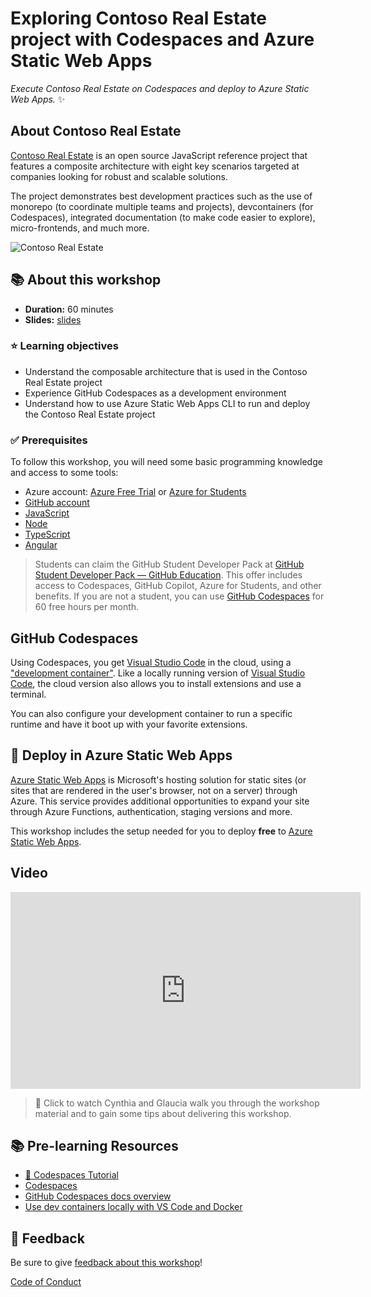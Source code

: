 # Exploring Contoso Real Estate project with Codespaces and Azure Static Web Apps

_Execute Contoso Real Estate on Codespaces and deploy to Azure Static Web Apps._ ✨

## About Contoso Real Estate

[Contoso Real Estate](https://github.com/Azure-Samples/contoso-real-estate) is an open source JavaScript reference project that features a composite architecture with eight key scenarios targeted at companies looking for robust and scalable solutions. 

The project demonstrates best development practices such as the use of monorepo (to coordinate multiple teams and projects), devcontainers (for Codespaces), integrated documentation (to make code easier to explore), micro-frontends, and much more. 

![Contoso Real Estate](./images/gif-portal-contoso.gif)

## 📚 About this workshop
- **Duration:**  60 minutes  
- **Slides:** [slides](https://github.com/microsoft/Reactors/tree/main/devops-devtools/contoso-real-estate/content/presentation)

### ⭐️ Learning objectives

- Understand the composable architecture that is used in the Contoso Real Estate project
- Experience GitHub Codespaces as a development environment
- Understand how to use Azure Static Web Apps CLI to run and deploy the Contoso Real Estate project

### ✅ Prerequisites

To follow this workshop, you will need some basic programming knowledge and access to some tools:

- Azure account: [Azure Free Trial](https://azure.microsoft.com/free/?WT.mc_id=academic-101248-cyzanon) or [Azure for Students](https://azure.microsoft.com/free/students/?WT.mc_id=academic-101248-cyzanon)
- [GitHub account](https://github.com/?WT.mc_id=academic-101248-cyzanon)
- [JavaScript](https://learn.microsoft.com/shows/beginners-series-to-javascript/?WT.mc_id=academic-101248-cyzanon)
- [Node](https://learn.microsoft.com/shows/beginners-series-to-nodejs/?WT.mc_id=academic-101248-cyzanon)
- [TypeScript](https://www.typescriptlang.org/?WT.mc_id=academic-101248-cyzanon)
- [Angular](https://angular.io/)

> Students can claim the GitHub Student Developer Pack at [GitHub Student Developer Pack — GitHub Education](https://aka.ms/Copilot4Students). This offer includes access to Codespaces, GitHub Copilot, Azure for Students, and other benefits. If you are not a student, you can use [GitHub Codespaces](https://docs.github.com/en/codespaces/?WT.mc_id=academic-101248-cyzanon) for 60 free hours per month.

## GitHub Codespaces

Using Codespaces, you get [Visual Studio Code](https://visualstudio.microsoft.com/?WT.mc_id=academic-80067-sagibbon) in the cloud, using a ["development container"](https://containers.dev/). Like a locally running version of [Visual Studio Code](https://visualstudio.microsoft.com/?WT.mc_id=academic-80067-sagibbon), the cloud version also allows you to install extensions and use a terminal.

You can also configure your development container to run a specific runtime and have it boot up with your favorite extensions.

## 🏃 Deploy in Azure Static Web Apps

[Azure Static Web Apps](https://azure.microsoft.com/products/app-service/static/?WT.mc_id=academic-101248-cyzanon) is Microsoft's hosting solution for static sites (or sites that are rendered in the user's browser, not on a server) through Azure. This service provides additional opportunities to expand your site through Azure Functions, authentication, staging versions and more.

This workshop includes the setup needed for you to deploy **free** to [Azure Static Web Apps](https://azure.microsoft.com/products/app-service/static/?WT.mc_id=academic-101248-cyzanon).

## Video

<iframe width="560" height="315" src="https://www.youtube.com/embed/W_35cOyBexA" title="YouTube video player" frameborder="0" allow="accelerometer; autoplay; clipboard-write; encrypted-media; gyroscope; picture-in-picture; web-share" allowfullscreen></iframe>

> 🎥 Click to watch Cynthia and Glaucia walk you through the workshop material and to gain some tips about delivering this workshop.

## 📚 Pre-learning Resources

* [🎥 Codespaces Tutorial](https://aka.ms/CodespacesVideoTutorial)
* [Codespaces](https://github.com/features/codespaces)
* [GitHub Codespaces docs overview](https://docs.github.com/codespaces/overview)
* [Use dev containers locally with VS Code and Docker](https://github.com/microsoft/vscode-remote-try-node#vs-code-dev-containers)

## 🔎 Feedback

Be sure to give [feedback about this workshop](https://forms.office.com/r/MdhJWMZthR)!

[Code of Conduct](../../CODE_OF_CONDUCT.md)
